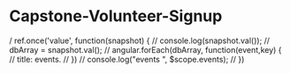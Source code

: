# Capstone-Volunteer-Signup


/ ref.once('value', function(snapshot) {
  //   console.log(snapshot.val());
  //   dbArray = snapshot.val();
  //   angular.forEach(dbArray, function(event,key) {
  //     title: events.
  //   })
  //   console.log("events ", $scope.events);
  // })
